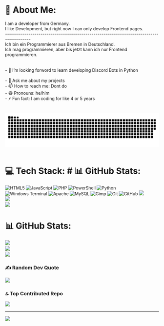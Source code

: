 # 💫 About Me:
I am a developer from Germany. <br>I like Development, but right now I can only develop Frontend pages.<br>-------------------------------------------------------------------------------------------<br>Ich bin ein Programmierer aus Bremen in Deutschland.<br>Ich mag programmieren, aber bis jetzt kann ich nur Frontend programmieren.<br><br><!--**Ludoo0/Ludoo0** is a ✨ _special_ ✨ repository because its `README.md` (this file) appears on your GitHub profile.<br> -🔭 I’m currently working on ... <br>- 🌱 I’m currently learning ... --><br>- 👯 I’m looking forword to learn developing Discord Bots in Python<br><!-- - 🤔 I’m looking for help with ... --><br>- 💬 Ask me about my projects<br>- 📫 How to reach me: Dont do<br>- 😄 Pronouns: he/him<br>- ⚡ Fun fact: I am coding for like 4 or 5 years<br><br><br>![snake gif](https://github.com/Ludoo0/Ludoo0/blob/output/github-snake-dark.svg)<br><br>


# 💻 Tech Stack:      # 📊 GitHub Stats:
![HTML5](https://img.shields.io/badge/html5-%23E34F26.svg?style=flat&logo=html5&logoColor=white) ![JavaScript](https://img.shields.io/badge/javascript-%23323330.svg?style=flat&logo=javascript&logoColor=%23F7DF1E) ![PHP](https://img.shields.io/badge/php-%23777BB4.svg?style=flat&logo=php&logoColor=white) ![PowerShell](https://img.shields.io/badge/PowerShell-%235391FE.svg?style=flat&logo=powershell&logoColor=white) ![Python](https://img.shields.io/badge/python-3670A0?style=flat&logo=python&logoColor=ffdd54) ![Windows Terminal](https://img.shields.io/badge/Windows%20Terminal-%234D4D4D.svg?style=flat&logo=windows-terminal&logoColor=white) ![Apache](https://img.shields.io/badge/apache-%23D42029.svg?style=flat&logo=apache&logoColor=white) ![MySQL](https://img.shields.io/badge/mysql-4479A1.svg?style=flat&logo=mysql&logoColor=white) ![Gimp](https://img.shields.io/badge/Gimp-657D8B?style=flat&logo=gimp&logoColor=FFFFFF) ![Git](https://img.shields.io/badge/git-%23F05033.svg?style=flat&logo=git&logoColor=white) ![GitHub](https://img.shields.io/badge/github-%23121011.svg?style=flat&logo=github&logoColor=white)
![](https://github-readme-stats.vercel.app/api?username=Ludoo0&theme=transparent&hide_border=true&include_all_commits=true&count_private=false)<br/>
![](https://github-readme-streak-stats.herokuapp.com/?user=Ludoo0&theme=transparent&hide_border=true)<br/>
![](https://github-readme-stats.vercel.app/api/top-langs/?username=Ludoo0&theme=transparent&hide_border=true&include_all_commits=true&count_private=false&layout=compact)
# 📊 GitHub Stats:
![](https://github-readme-stats.vercel.app/api?username=Ludoo0&theme=transparent&hide_border=true&include_all_commits=true&count_private=false)<br/>
![](https://github-readme-streak-stats.herokuapp.com/?user=Ludoo0&theme=transparent&hide_border=true)<br/>
![](https://github-readme-stats.vercel.app/api/top-langs/?username=Ludoo0&theme=transparent&hide_border=true&include_all_commits=true&count_private=false&layout=compact)

### ✍️ Random Dev Quote
![](https://quotes-github-readme.vercel.app/api?type=vetical&theme=radical)

### 🔝 Top Contributed Repo
![](https://github-contributor-stats.vercel.app/api?username=Ludoo0&limit=5&theme=dark&combine_all_yearly_contributions=true)

---
[![](https://visitcount.itsvg.in/api?id=Ludoo0&icon=3&color=8)](https://visitcount.itsvg.in)

<!-- Proudly created with GPRM ( https://gprm.itsvg.in ) -->
